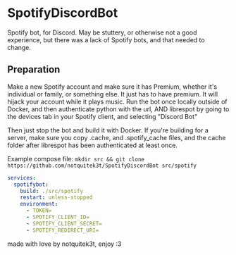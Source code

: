 # SpotifyDiscordBot
Spotify bot, for Discord. May be stuttery, or otherwise not a good experience, but there was a lack of Spotify bots, and that needed to change.

## Preparation
Make a new Spotify account and make sure it has Premium, whether it's individual or family, or something else. It just has to have premium. It will hijack your account while it plays music.
Run the bot once locally outside of Docker, and then authenticate python with the url, AND librespot by going to the devices tab in your Spotify client, and selecting "Discord Bot"

Then just stop the bot and build it with Docker.
If you're building for a server, make sure you copy .cache, and .spotify_cache files, and the cache folder after librespot has been authenticated at least once.

Example compose file:
`mkdir src && git clone https://github.com/notquitek3t/SpotifyDiscordBot src/spotify`
```yaml
services:
  spotifybot:
    build: ./src/spotify
    restart: unless-stopped
    environment:
      - TOKEN=
      - SPOTIFY_CLIENT_ID=
      - SPOTIFY_CLIENT_SECRET=
      - SPOTIFY_REDIRECT_URI=
```

made with love by notquitek3t, enjoy :3
